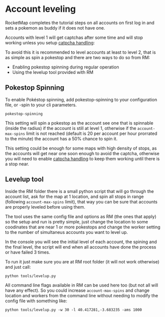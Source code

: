# Account leveling
RocketMap completes the tutorial steps on all accounts on first log in and sets a pokemon as buddy if it does not have one.

Accounts with level 1 will get captchas after some time and will stop working unless you setup [catpcha handling](http://rocketmap.readthedocs.io/en/develop/first-run/captchas.html):


To avoid this it is recommended to level accounts at least to level 2, that is as simple as spin a pokestop and there are two ways to do so from RM:

 * Enabling pokestop spinning during regular operation
 * Using the levelup tool provided with RM

## Pokestop Spinning

To enable Pokéstop spinning, add pokestop-spinning to your configuration file, or -spin to your cli parameters.

```
pokestop-spinning
```

This setting will spin a pokestop as the account see one that is spinnable (inside the radius) if the account is still at level 1, otherwise if the `account-max-spins` limit is not reached (default is 20 per account per hour prorrated to the minute) the account has a 50% chance to spin it.

This setting could be enough for some maps with high density of stops, as the accounts will get near one soon enough to avoid the captcha, otherwise you will need to enable [catpcha handling](http://rocketmap.readthedocs.io/en/develop/first-run/captchas.html) to keep them working until there is a stop near.

## Levelup tool

Inside the RM folder there is a small python script that will go through the account list, ask for the map at 1 location, and spin all stops in range (following `account-max-spins` limit), that way you can be sure that accounts are properly leveled before using them.

The tool uses the same config file and options as RM (the ones that apply) so the setup and run is pretty simple, just change the location to some coodinates that are near 1 or more pokestops and change the worker setting to the number of simultaneus accounts you want to level up.

In the console you will see the initial level of each account, the spining and the final level, the script will end when all accounts have done the process or have failed 3 times.

To run it just make sure you are at RM root folder (it will not work otherwise) and just call:

```
python tools/levelup.py
```

All command line flags available in RM can be used here too (but not all will have any effect). So you could increase `account-max-spins` and change location and workers from the command line without needing to modify the config file with something like:

```
python tools/levelup.py -w 30 -l 40.417281,-3.683235 -ams 1000
```
